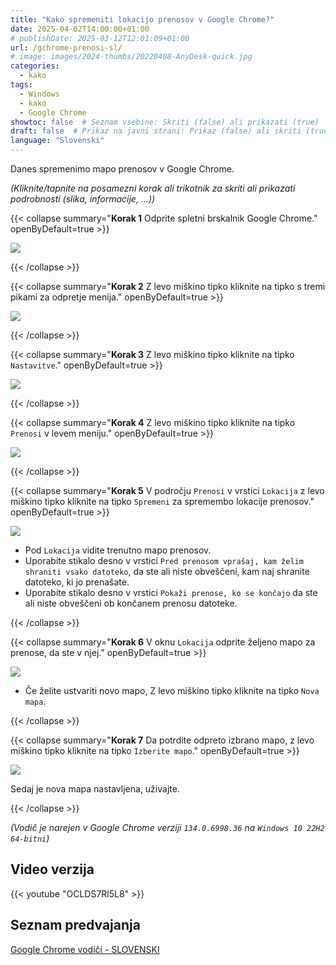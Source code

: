 ```yaml
---
title: "Kako spremeniti lokacijo prenosov v Google Chrome?"
date: 2025-04-02T14:00:00+01:00
# publishDate: 2025-03-12T12:01:09+01:00
url: /gchrome-prenosi-sl/
# image: images/2024-thumbs/20220408-AnyDesk-quick.jpg
categories: 
  - kako
tags: 
  - Windows
  - kako
  - Google Chrome
showtoc: false  # Seznam vsebine: Skriti (false) ali prikazati (true)
draft: false  # Prikaz na javni strani: Prikaz (false) ali skriti (true)
language: "Slovenski"
---
```


Danes spremenimo mapo prenosov v Google Chrome.

*(Kliknite/tapnite na posamezni korak ali trikotnik za skriti ali prikazati podrobnosti (slika, informacije, ...))*

{{< collapse summary="**Korak 1** Odprite spletni brskalnik Google Chrome." openByDefault=true >}}

 ![](/images/Google-Chrome/GChrome_desktop_shortcut.jpeg)

{{< /collapse >}}

{{< collapse summary="**Korak 2** Z levo miškino tipko kliknite na tipko s tremi pikami za odpretje menija." openByDefault=true >}}

 ![](/images/Google-Chrome/Sl_-_GChrome_-_3_pike_tipka.jpeg)

{{< /collapse >}}

{{< collapse summary="**Korak 3** Z levo miškino tipko kliknite na tipko `Nastavitve`." openByDefault=true >}}

 ![](/images/Google-Chrome/Sl_-_GChrome_-_meni_-_Nastavitve.jpeg)

{{< /collapse >}}

{{< collapse summary="**Korak 4** Z levo miškino tipko kliknite na tipko `Prenosi` v levem meniju." openByDefault=true >}}

   ![](/images/Google-Chrome/Sl_-_GChrome_-_Nastavitve_-_Prenosi.jpeg)

{{< /collapse >}}

{{< collapse summary="**Korak 5** V področju `Prenosi` v vrstici `Lokacija` z levo miškino tipko kliknite na tipko `Spremeni` za spremembo lokacije prenosov." openByDefault=true >}}
   
   ![](/images/Google-Chrome/Sl_-_GChrome_-_Nastavitve_-_Prenosi_-_Spremeni.jpeg)

   - Pod `Lokacija` vidite trenutno mapo prenosov.
   - Uporabite stikalo desno v vrstici `Pred prenosom vprašaj, kam želim shraniti vsako datoteko`, da ste ali niste obveščeni, kam naj shranite datoteko, ki jo prenašate.
   - Uporabite stikalo desno v vrstici `Pokaži prenose, ko se končajo` da ste ali niste obveščeni ob končanem prenosu datoteke.

{{< /collapse >}}

{{< collapse summary="**Korak 6** V oknu `Lokacija` odprite željeno mapo za prenose, da ste v njej." openByDefault=true >}}
   
   ![](/images/Google-Chrome/Sl_-_GChrome_-_Nastavitve_-_Prenosi_-_Spremeni_-_Lokacija.jpeg)

   - Če želite ustvariti novo mapo, Z levo miškino tipko kliknite na tipko `Nova mapa`. 

{{< /collapse >}}

{{< collapse summary="**Korak 7** Da potrdite odpreto izbrano mapo, z levo miškino tipko kliknite na tipko `Izberite mapo`." openByDefault=true >}}
   
   ![](/images/Google-Chrome/Sl_-_GChrome_-_Nastavitve_-_Prenosi_-_Spremeni_-_Izberite_mapo.jpeg)

   Sedaj je nova mapa nastavljena, uživajte.

{{< /collapse >}}

*(Vodič je narejen v Google Chrome verziji `134.0.6998.36` na `Windows 10 22H2 64-bitni`)*

## Video verzija

{{< youtube "OCLDS7Rl5L8" >}}

## Seznam predvajanja

[Google Chrome vodiči - SLOVENSKI](https://www.youtube.com/playlist?list=PLbvZxzmdNckz9HYQyjkBTiQu0GxfCDjwf "Kliknite/tapnite da odprete YouTube predvajalni seznam!")

